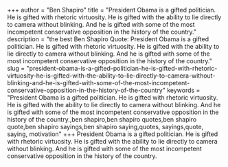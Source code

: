 +++
author = "Ben Shapiro"
title = "President Obama is a gifted politician. He is gifted with rhetoric virtuosity. He is gifted with the ability to lie directly to camera without blinking. And he is gifted with some of the most incompetent conservative opposition in the history of the country."
description = "the best Ben Shapiro Quote: President Obama is a gifted politician. He is gifted with rhetoric virtuosity. He is gifted with the ability to lie directly to camera without blinking. And he is gifted with some of the most incompetent conservative opposition in the history of the country."
slug = "president-obama-is-a-gifted-politician-he-is-gifted-with-rhetoric-virtuosity-he-is-gifted-with-the-ability-to-lie-directly-to-camera-without-blinking-and-he-is-gifted-with-some-of-the-most-incompetent-conservative-opposition-in-the-history-of-the-country"
keywords = "President Obama is a gifted politician. He is gifted with rhetoric virtuosity. He is gifted with the ability to lie directly to camera without blinking. And he is gifted with some of the most incompetent conservative opposition in the history of the country.,ben shapiro,ben shapiro quotes,ben shapiro quote,ben shapiro sayings,ben shapiro saying,quotes, sayings,quote, saying, motivation"
+++
President Obama is a gifted politician. He is gifted with rhetoric virtuosity. He is gifted with the ability to lie directly to camera without blinking. And he is gifted with some of the most incompetent conservative opposition in the history of the country.
